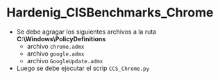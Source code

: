 # Hardenig_CISBenchmarks_Chrome
* Se debe agragar los siguientes archivos a la ruta **C:\Windows\PolicyDefinitions**
  * archivo `chrome.admx`
  * archivo `google.admx`
  * archivo `GoogleUpdate.admx`
* Luego se debe ejecutar el scrip `CCS_Chrome.py`
  
  
